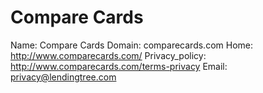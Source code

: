 
# Compare Cards

Name: Compare Cards
Domain: comparecards.com
Home: http://www.comparecards.com/
Privacy_policy: http://www.comparecards.com/terms-privacy
Email: privacy@lendingtree.com
